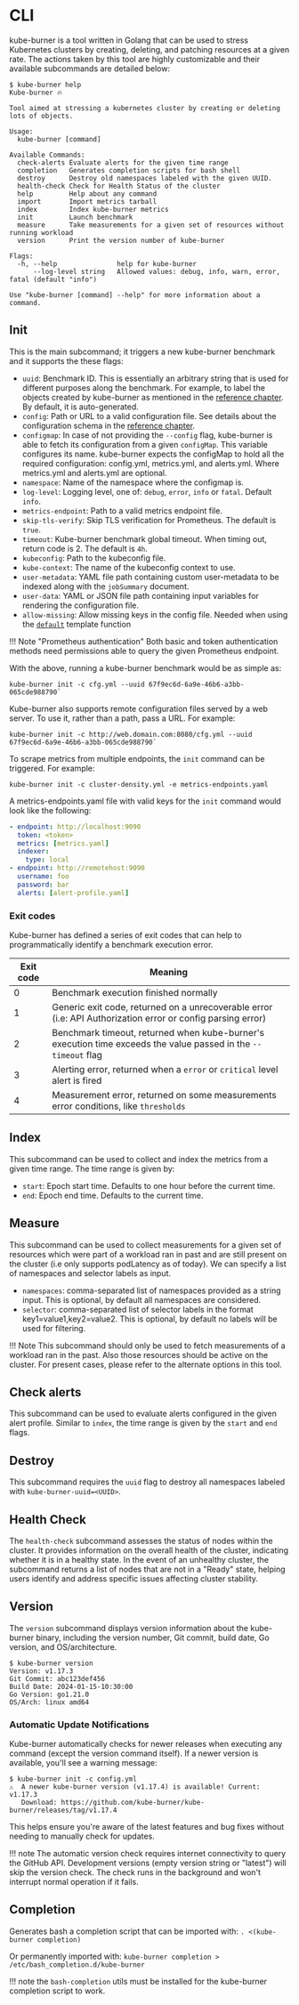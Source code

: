 # CLI

kube-burner is a tool written in Golang that can be used to stress Kubernetes clusters by creating, deleting, and patching resources at a
given rate. The actions taken by this tool are highly customizable and their available subcommands are detailed below:

```console
$ kube-burner help
Kube-burner 🔥

Tool aimed at stressing a kubernetes cluster by creating or deleting lots of objects.

Usage:
  kube-burner [command]

Available Commands:
  check-alerts Evaluate alerts for the given time range
  completion   Generates completion scripts for bash shell
  destroy      Destroy old namespaces labeled with the given UUID.
  health-check Check for Health Status of the cluster
  help         Help about any command
  import       Import metrics tarball
  index        Index kube-burner metrics
  init         Launch benchmark
  measure      Take measurements for a given set of resources without running workload
  version      Print the version number of kube-burner

Flags:
  -h, --help               help for kube-burner
      --log-level string   Allowed values: debug, info, warn, error, fatal (default "info")

Use "kube-burner [command] --help" for more information about a command.
```

## Init

This is the main subcommand; it triggers a new kube-burner benchmark and it supports the these flags:

- `uuid`: Benchmark ID. This is essentially an arbitrary string that is used for different purposes along the benchmark. For example, to label the objects created by kube-burner as mentioned in the [reference chapter](../reference/configuration.md#default-labels). By default, it is auto-generated.
- `config`: Path or URL to a valid configuration file. See details about the configuration schema in the [reference chapter](../reference/configuration.md).
- `configmap`: In case of not providing the `--config` flag, kube-burner is able to fetch its configuration from a given `configMap`. This variable configures its name. kube-burner expects the configMap to hold all the required configuration: config.yml, metrics.yml, and alerts.yml. Where metrics.yml and alerts.yml are optional.
- `namespace`: Name of the namespace where the configmap is.
- `log-level`: Logging level, one of: `debug`, `error`, `info` or `fatal`. Default `info`.
- `metrics-endpoint`: Path to a valid metrics endpoint file.
- `skip-tls-verify`: Skip TLS verification for Prometheus. The default is `true`.
- `timeout`: Kube-burner benchmark global timeout. When timing out, return code is 2. The default is `4h`.
- `kubeconfig`: Path to the kubeconfig file.
- `kube-context`: The name of the kubeconfig context to use.
- `user-metadata`: YAML file path containing custom user-metadata to be indexed along with the `jobSummary` document.
- `user-data`: YAML or JSON file path containing input variables for rendering the configuration file.
- `allow-missing`: Allow missing keys in the config file. Needed when using the [`default`](https://masterminds.github.io/sprig/defaults.html) template function

!!! Note "Prometheus authentication"
Both basic and token authentication methods need permissions able to query the given Prometheus endpoint.

With the above, running a kube-burner benchmark would be as simple as:

```console
kube-burner init -c cfg.yml --uuid 67f9ec6d-6a9e-46b6-a3bb-065cde988790`
```

Kube-burner also supports remote configuration files served by a web server. To use it, rather than a path, pass a URL. For example:

```console
kube-burner init -c http://web.domain.com:8080/cfg.yml --uuid 67f9ec6d-6a9e-46b6-a3bb-065cde988790`
```

To scrape metrics from multiple endpoints, the `init` command can be triggered. For example:

```console
kube-burner init -c cluster-density.yml -e metrics-endpoints.yaml
```

A metrics-endpoints.yaml file with valid keys for the `init` command would look like the following:

```yaml
- endpoint: http://localhost:9090
  token: <token>
  metrics: [metrics.yaml]
  indexer:
    type: local
- endpoint: http://remotehost:9090
  username: foo
  password: bar
  alerts: [alert-profile.yaml]
```

### Exit codes

Kube-burner has defined a series of exit codes that can help to programmatically identify a benchmark execution error.

| Exit code | Meaning                                                                                                        |
| --------- | -------------------------------------------------------------------------------------------------------------- |
| 0         | Benchmark execution finished normally                                                                          |
| 1         | Generic exit code, returned on a unrecoverable error (i.e: API Authorization error or config parsing error)    |
| 2         | Benchmark timeout, returned when kube-burner's execution time exceeds the value passed in the `--timeout` flag |
| 3         | Alerting error, returned when a `error` or `critical` level alert is fired                                     |
| 4         | Measurement error, returned on some measurements error conditions, like `thresholds`                           |

## Index

This subcommand can be used to collect and index the metrics from a given time range. The time range is given by:

- `start`: Epoch start time. Defaults to one hour before the current time.
- `end`: Epoch end time. Defaults to the current time.

## Measure

This subcommand can be used to collect measurements for a given set of resources which were part of a workload ran in past and are still present on the cluster (i.e only supports podLatency as of today).
We can specify a list of namespaces and selector labels as input.

- `namespaces`: comma-separated list of namespaces provided as a string input. This is optional, by default all namespaces are considered.
- `selector`: comma-separated list of selector labels in the format key1=value1,key2=value2. This is optional, by default no labels will be used for filtering.

!!! Note
This subcommand should only be used to fetch measurements of a workload ran in the past. Also those resources should be active on the cluster. For present cases, please refer to the alternate options in this tool.

## Check alerts

This subcommand can be used to evaluate alerts configured in the given alert profile. Similar to `index`, the time range is given by the `start` and `end` flags.

## Destroy

This subcommand requires the `uuid` flag to destroy all namespaces labeled with `kube-burner-uuid=<UUID>`.

## Health Check

The `health-check` subcommand assesses the status of nodes within the cluster. It provides information on the overall health of the cluster, indicating whether it is in a healthy state. In the event of an unhealthy cluster, the subcommand returns a list of nodes that are not in a "Ready" state, helping users identify and address specific issues affecting cluster stability.

## Version

The `version` subcommand displays version information about the kube-burner binary, including the version number, Git commit, build date, Go version, and OS/architecture.

```console
$ kube-burner version
Version: v1.17.3
Git Commit: abc123def456
Build Date: 2024-01-15-10:30:00
Go Version: go1.21.0
OS/Arch: linux amd64
```

### Automatic Update Notifications

Kube-burner automatically checks for newer releases when executing any command (except the version command itself). If a newer version is available, you'll see a warning message:

```console
$ kube-burner init -c config.yml
⚠️  A newer kube-burner version (v1.17.4) is available! Current: v1.17.3
   Download: https://github.com/kube-burner/kube-burner/releases/tag/v1.17.4
```

This helps ensure you're aware of the latest features and bug fixes without needing to manually check for updates.

!!! note
    The automatic version check requires internet connectivity to query the GitHub API. Development versions (empty version string or "latest") will skip the version check. The check runs in the background and won't interrupt normal operation if it fails.

## Completion

Generates bash a completion script that can be imported with:
`. <(kube-burner completion)`

Or permanently imported with:
`kube-burner completion > /etc/bash_completion.d/kube-burner`

!!! note
    the `bash-completion` utils must be installed for the kube-burner completion script to work.